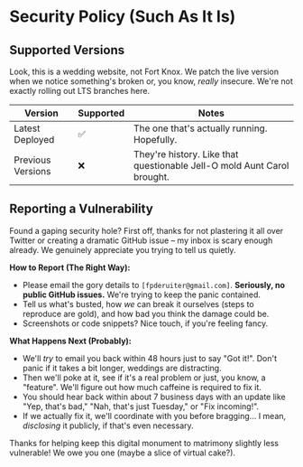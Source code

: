 # Security Policy (Such As It Is)

## Supported Versions

Look, this is a wedding website, not Fort Knox. We patch the live version when we notice something's broken or, you know, *really* insecure. We're not exactly rolling out LTS branches here.

| Version          | Supported          | Notes                                      |
| ---------------- | ------------------ | ------------------------------------------ |
| Latest Deployed  | :white_check_mark: | The one that's actually running. Hopefully. |
| Previous Versions| :x:                | They're history. Like that questionable Jell-O mold Aunt Carol brought. |

## Reporting a Vulnerability

Found a gaping security hole? First off, thanks for not plastering it all over Twitter or creating a dramatic GitHub issue – my inbox is scary enough already. We genuinely appreciate you trying to tell us quietly.

**How to Report (The Right Way):**

* Please email the gory details to `[fpderuiter@gmail.com]`. **Seriously, no public GitHub issues.** We're trying to keep the panic contained.
* Tell us what's busted, how *we* can break it ourselves (steps to reproduce are gold), and how bad you think the damage could be.
* Screenshots or code snippets? Nice touch, if you're feeling fancy.

**What Happens Next (Probably):**

* We'll *try* to email you back within 48 hours just to say "Got it!". Don't panic if it takes a bit longer, weddings are distracting.
* Then we'll poke at it, see if it's a real problem or just, you know, a "feature". We'll figure out how much caffeine is required to fix it.
* You should hear back within about 7 business days with an update like "Yep, that's bad," "Nah, that's just Tuesday," or "Fix incoming!".
* If we actually fix it, we'll coordinate with you before bragging... I mean, *disclosing* it publicly, if that's even necessary.

Thanks for helping keep this digital monument to matrimony slightly less vulnerable! We owe you one (maybe a slice of virtual cake?).
